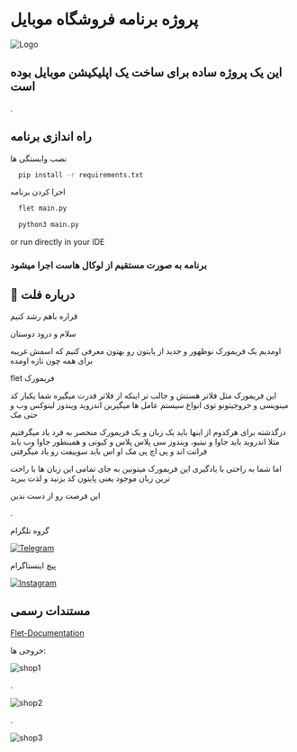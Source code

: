 
# پروژه برنامه فروشگاه موبایل

![Logo](https://media.licdn.com/dms/image/v2/D4D10AQHV1zAGFoIGuw/image-shrink_800/image-shrink_800/0/1693488545613?e=2147483647&v=beta&t=Jvu3F1SeVz3tYkUgmFUCCFmJBSER8V5jIM2R-2FosAA)


## این یک پروژه ساده برای ساخت یک اپلیکیشن موبایل بوده است ##

.
## راه اندازی برنامه
نصب وابستگی  ها

```bash
  pip install -r requirements.txt
```

احرا کردن برنامه

```bash
  flet main.py
```
```bash
  python3 main.py
```

or   run directly in your IDE

### برنامه به صورت مستقیم از لوکال هاست اجرا میشود ###
## 🚀 درباره فلت


قراره باهم رشد کنیم

سلام و درود دوستان

اومدیم یک فریمورک نوظهور و جدید از پایتون رو بهتون معرفی کنیم که اسمش غریبه برای همه چون تازه اومده

flet فریمورک 

این فریمورک مثل فلاتر هستش و جالب تر اینکه از فلاتر قدرت میگیره
شما یکبار کد مینویسی و خروجیتونو توی انواع سیستم عامل ها میگیرین
اندروید ویندوز لینوکس وب و حتی مک 

درگذشته برای هرکدوم از اینها باید یک زبان و یک فریمورک منحصر به فرد یاد میگرفتیم
مثلا اندروید باید جاوا و نیتیو، ویندوز سی پلاس پلاس و کیوتی و همینطور جاوا
وب بابد فرانت اند و پی اچ پی
مک او اس باید سوییفت رو یاد میگرفتی 

اما شما به راحتی با یادگیری این فریمورک میتونین به جای تمامی این زبان ها
با راحت ترین زبان موجود یعنی پایتون کد بزنید و لذت ببرید

این فرصت رو از دست ندین

.

گروه تلگرام

[![Telegram](https://img.shields.io/badge/-telegram-red?color=white&logo=telegram&logoColor=black)](https://t.me/+wVS054ZkV4MyMGVk/)



پیچ اینستاگرام

[![Instagram](https://img.shields.io/badge/-Instagram-red?color=white&logo=instagram&logoColor=black)](https://www.instagram.com/iranfletdev)



## مستندات رسمی
[Flet-Documentation](https://flet.dev/docs/)

خروجی ها:



![shop1](https://github.com/user-attachments/assets/7b67a0e7-949c-4e23-856a-dda069044f2b)


.

![shop2](https://github.com/user-attachments/assets/9fb66960-c51a-45e6-947e-ddc55dd6e36f)

.

![shop3](https://github.com/user-attachments/assets/94754a0c-94ff-474e-baf7-b509c87b7359)

